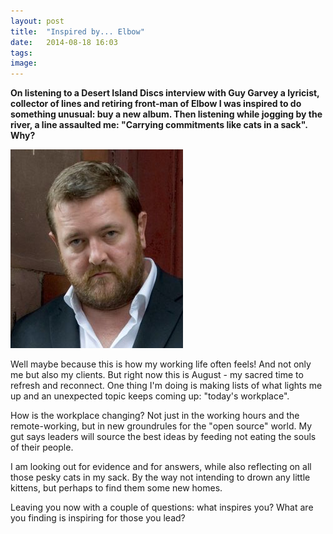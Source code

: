 ```yaml
---
layout: post
title:  "Inspired by... Elbow"
date:   2014-08-18 16:03
tags: 
image: 
---
```


**On listening to a Desert Island Discs interview with Guy Garvey a lyricist, collector of lines and retiring front-man of Elbow I was inspired to do something unusual: buy a new album. Then listening while jogging by the river, a line assaulted me: "Carrying commitments like cats in a sack". Why?**

![](/libb/images/guy_garvey.png)

Well maybe because this is how my working life often feels! And not only me but also my clients. But right now this is August - my sacred time to refresh and reconnect. One thing I'm doing is making lists of what lights me up and an unexpected topic keeps coming up: "today's workplace". 

How is the workplace changing? Not just in the working hours and the remote-working, but in new groundrules for the "open source" world. My gut says leaders will source the best ideas by feeding not eating the souls of their people.

I am looking out for evidence and for answers, while also reflecting on all those pesky cats in my sack. By the way not intending to drown any little kittens, but perhaps to find them some new homes. 

Leaving you now with a couple of questions: what inspires you? What are you finding is inspiring for those you lead?